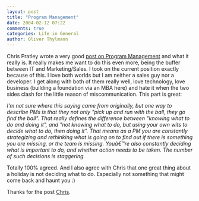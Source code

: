 ```yaml
---
layout: post
title: "Program Management"
date: 2004-02-12 07:22
comments: true
categories: Life in General
author: Oliver Thylmann
---
```



Chris Pratley wrote a very good [post on Program Management](http://weblogs.asp.net/chris_pratley/archive/2004/02/09/70474.aspx) and what it really is. It really makes me want to do this even more, being the buffer between IT and Marketing/Sales. I took on the current position exactly because of this. I love both worlds but I am neither a sales guy nor a developer. I get along with both of them really well, love technology, love business (building a foundation via an MBA here) and hate it when the two sides clash for the little reason of miscommunication. This part is great:

*I'm not sure where this saying came from originally, but one way to describe PMs is that they not only &quot;pick up and run with the ball, they go find the ball&quot;. That really defines the difference between &quot;knowing what to do and doing it&quot;, and &quot;not knowing what to do, but using your own wits to decide what to do, then doing it&quot;. That means as a PM you are constantly strategizing and rethinking what is going on to find out if there is something you are missing, or the team is missing. Youâ€™re also constantly deciding what is important to do, and whether action needs to be taken. The number of such decisions is staggering.*

Totally 100% agreed. And I also agree with Chris that one great thing about a holiday is not deciding what to do. Especially not something that might come back and haunt you :)

Thanks for the post [Chris](http://weblogs.asp.net/chris_pratley/).


